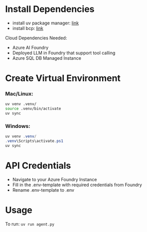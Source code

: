 # Install Dependencies

- install uv package manager: [link](https://docs.astral.sh/uv/getting-started/installation/)
- install bcp: [link](https://learn.microsoft.com/en-us/sql/tools/bcp-utility?view=sql-server-ver17&tabs=windows)

Cloud Dependencies Needed:
- Azure AI Foundry
- Deployed LLM in Foundry that support tool calling 
- Azure SQL DB Managed Instance

# Create Virtual Environment

### Mac/Linux:

```bash
uv venv .venv/
source .venv/bin/activate
uv sync
```

### Windows:

```powershell
uv venv .venv/
.venv\Scripts\activate.ps1
uv sync
```

# API Credentials

* Navigate to your Azure Foundry Instance
* Fill in the .env-template with required credentials from Foundry
* Rename .env-template to .env

# Usage

To run: `uv run agent.py`